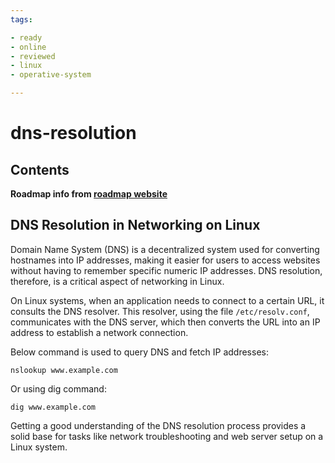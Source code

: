 ```yaml
---
tags:

- ready
- online
- reviewed
- linux
- operative-system

---
```


# dns-resolution

## Contents


__Roadmap info from [roadmap website](https://roadmap.sh/linux/networking/dns-resolution)__

## DNS Resolution in Networking on Linux


Domain Name System (DNS) is a decentralized system used for converting hostnames into IP addresses, making it easier for users to access websites without having to remember specific numeric IP addresses. DNS resolution, therefore, is a critical aspect of networking in Linux.

On Linux systems, when an application needs to connect to a certain URL, it consults the DNS resolver. This resolver, using the file `/etc/resolv.conf`, communicates with the DNS server, which then converts the URL into an IP address to establish a network connection.

Below command is used to query DNS and fetch IP addresses:

```
nslookup www.example.com
```

Or using dig command:

```
dig www.example.com
```

Getting a good understanding of the DNS resolution process provides a solid base for tasks like network troubleshooting and web server setup on a Linux system.
